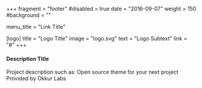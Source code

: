 +++
fragment = "footer"
#disabled = true
date = "2016-09-07"
weight = 150
#background = ""

menu_title = "Link Title"

[logo]
    title = "Logo Title"
    image = "logo.svg"
    text = "Logo Subtext"
    link = "#"
+++

#### Description Title

Project description such as:
Open source theme for your next project
Provided by Okkur Labs
